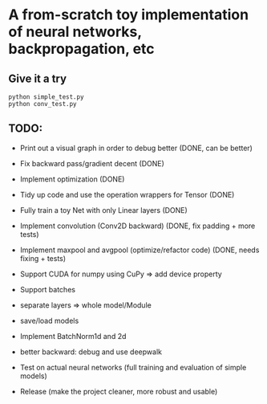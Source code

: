 # A from-scratch toy implementation of neural networks, backpropagation, etc

## Give it a try
```
python simple_test.py
python conv_test.py
```

## TODO:
* Print out a visual graph in order to debug better (DONE, can be better)
* Fix backward pass/gradient decent (DONE)
* Implement optimization  (DONE)
* Tidy up code and use the operation wrappers for Tensor  (DONE)
* Fully train a toy Net with only Linear layers (DONE)
* Implement convolution (Conv2D backward) (DONE, fix padding + more tests)
* Implement maxpool and avgpool (optimize/refactor code) (DONE, needs fixing + tests)
* Support CUDA for numpy using CuPy => add device property
* Support batches

* separate layers => whole model/Module
* save/load models
* Implement BatchNorm1d and 2d
* better backward: debug and use deepwalk
* Test on actual neural networks (full training and evaluation of simple models)
* Release (make the project cleaner, more robust and usable)

